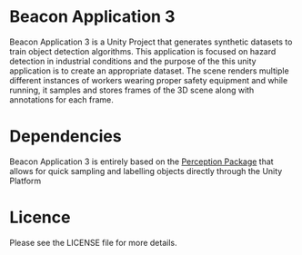 # Beacon Application 3

Beacon Application 3 is a Unity Project that generates synthetic datasets to train object detection algorithms. This application is focused on hazard detection in industrial conditions and the purpose of the this unity application is to create an appropriate dataset. The scene renders multiple different instances of workers wearing proper safety equipment and while running, it samples and stores frames of the 3D scene along with annotations for each frame.

# Dependencies

Beacon Application 3 is entirely based on the [Perception Package](https://github.com/Unity-Technologies/com.unity.perception) that allows for quick sampling and labelling objects directly through the Unity Platform

# Licence 

Please see the LICENSE file for more details.






























